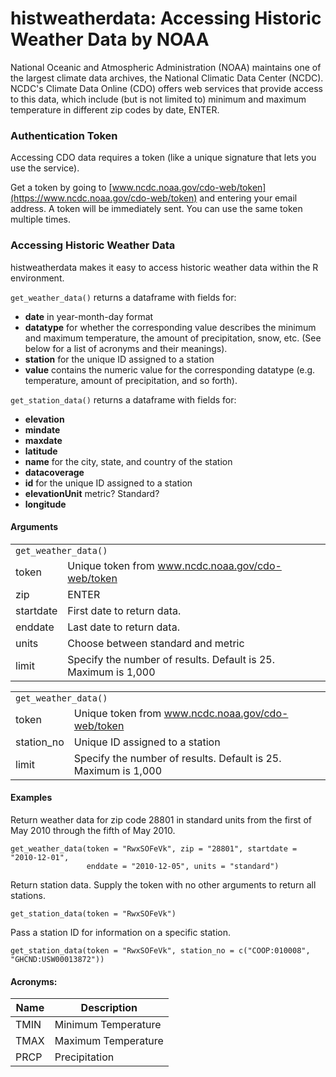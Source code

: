 # histweatherdata: Accessing Historic Weather Data by NOAA

National Oceanic and Atmospheric Administration (NOAA) maintains one of the largest climate data archives, the National Climatic Data Center (NCDC). NCDC's Climate Data Online (CDO) offers web services that provide access to this data, which include (but is not limited to) minimum and maximum temperature in different zip codes by date, ENTER. 

### Authentication Token

Accessing CDO data requires a token (like a unique signature that lets you use the service).

Get a token by going to [www.ncdc.noaa.gov/cdo-web/token](https://www.ncdc.noaa.gov/cdo-web/token) and entering your email address. A token will be immediately sent. You can use the same token multiple times. 

### Accessing Historic Weather Data

histweatherdata makes it easy to access historic weather data within the R environment. 

`get_weather_data()` returns a dataframe with fields for: 
- **date** in year-month-day format
- **datatype** for whether the corresponding value describes the minimum and maximum temperature, the amount of precipitation, snow, etc. (See below for a list of acronyms and their meanings).
- **station** for the unique ID assigned to a station
- **value** contains the numeric value for the corresponding datatype (e.g. temperature, amount of precipitation, and so forth).

`get_station_data()` returns a dataframe with fields for:
- **elevation** 
- **mindate**
- **maxdate**
- **latitude**
- **name** for the city, state, and country of the station
- **datacoverage**
- **id** for the unique ID assigned to a station
- **elevationUnit** metric? Standard?
- **longitude**

#### Arguments

<table>
  <tr>
    <td colspan="2"><code>get_weather_data()</code></td>
  </tr>
  <tr>
    <td>token</td>
    <td>Unique token from <a href="https://www.ncdc.noaa.gov/cdo-web/token">www.ncdc.noaa.gov/cdo-web/token</a></td>
  </tr>
  <tr>
    <td>zip</td>
    <td>ENTER</td>
  </tr>
  <tr>
    <td>startdate</td>
    <td>First date to return data.</td>
  </tr>
  <tr>
    <td>enddate</td>
    <td>Last date to return data.</td>
  </tr>
  <tr>
    <td>units</td>
    <td>Choose between standard and metric</td>
  </tr>
  <tr>
    <td>limit</td>
    <td>Specify the number of results. Default is 25. Maximum is 1,000</td>
  </tr>
</table>

<table>
  <tr>
    <td colspan="2"><code>get_weather_data()</code></td>
  </tr>
  <tr>
    <td>token</td>
    <td>Unique token from <a href="https://www.ncdc.noaa.gov/cdo-web/token">www.ncdc.noaa.gov/cdo-web/token</a></td>
  </tr>
  <tr>
    <td>station_no</td>
    <td>Unique ID assigned to a station</td>
  </tr>
  <tr>
    <td>limit</td>
    <td>Specify the number of results. Default is 25. Maximum is 1,000</td>
  </tr>
</table>

#### Examples

Return weather data for zip code 28801 in standard units from the first of May 2010 through the fifth of May 2010. 

```
get_weather_data(token = "RwxSOFeVk", zip = "28801", startdate = "2010-12-01",
                 enddate = "2010-12-05", units = "standard")
```

Return station data. Supply the token with no other arguments to return all stations.

```
get_station_data(token = "RwxSOFeVk")
```

Pass a station ID for information on a specific station.

```
get_station_data(token = "RwxSOFeVk", station_no = c("COOP:010008", "GHCND:USW00013872"))
```

#### Acronyms: 

| Name | Description |
|----|----|
| TMIN | Minimum Temperature |
| TMAX | Maximum Temperature |
| PRCP | Precipitation |

